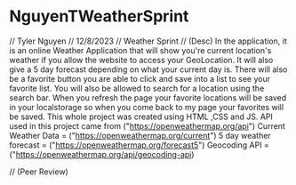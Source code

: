# NguyenTWeatherSprint
// Tyler Nguyen
// 12/8/2023
// Weather Sprint
// (Desc) In the application, it is an online Weather Application that will show you're current location's weather if you allow the website to access your GeoLocation. It will also give a 5 day forecast depending on what your current day is. There will also be a favorite button you are able to click and save into a list to see your favorite list. You will also be allowed to search for a location using the search bar. When you refresh the page your favorite locations will be saved in your localstorage so when you come back to my page your favorites will be saved. 
This whole project was created using HTML ,CSS and JS.
API used in this project came from ("https://openweathermap.org/api")
Current Weather Data = ("https://openweathermap.org/current")
5 day weather forecast = ("https://openweathermap.org/forecast5")
Geocoding API = ("https://openweathermap.org/api/geocoding-api)

// (Peer Review)
